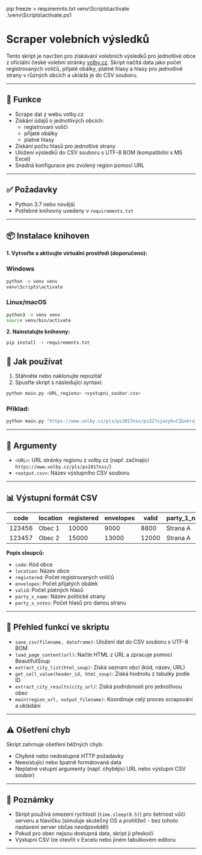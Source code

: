 pip freeze > requiremnts.txt
venv\Scripts\activate
.\venv\Scripts\activate.ps1

# Scraper volebních výsledků

Tento skript je navržen pro získávání volebních výsledků pro jednotlivé obce z oficiální české volební stránky [volby.cz](https://www.volby.cz). Skript načítá data jako počet registrovaných voličů, přijaté obálky, platné hlasy a hlasy pro jednotlivé strany v různých obcích a ukládá je do CSV souboru.

---

## 📌 Funkce

- Scrape dat z webu volby.cz
- Získání údajů o jednotlivých obcích:
  - registrovaní voliči
  - přijaté obálky
  - platné hlasy
- Získání počtu hlasů pro jednotlivé strany
- Uložení výsledků do CSV souboru s UTF-8 BOM (kompatibilní s MS Excel)
- Snadná konfigurace pro zvolený region pomocí URL

---

## ✅ Požadavky

- Python 3.7 nebo novější
- Potřebné knihovny uvedeny v `requirements.txt`

---

## 📦 Instalace knihoven

**1. Vytvořte a aktivujte virtuální prostředí (doporučeno):**

### Windows
```bash
python -m venv venv
venv\Scripts\activate
````

### Linux/macOS

```bash
python3 -m venv venv
source venv/bin/activate
```

**2. Nainstalujte knihovny:**

```bash
pip install -r requirements.txt
```


## 🚀 Jak používat

1. Stáhněte nebo naklonujte repozitář
2. Spusťte skript s následující syntaxí:

```bash
python main.py <URL_regionu> <vystupni_soubor.csv>
```

### Příklad:

```bash
python main.py "https://www.volby.cz/pls/ps2017nss/ps32?xjazyk=CZ&xkraj=12&xnumnuts=7103" "results_prostejov.csv"
```

---

## 🧾 Argumenty

* `<URL>`: URL stránky regionu z volby.cz (např. začínající `https://www.volby.cz/pls/ps2017nss/`)
* `<output.csv>`: Název výstupního CSV souboru

---

## 📊 Výstupní formát CSV

| code   | location | registered | envelopes | valid | party\_1\_name | party\_1\_votes | party\_2\_name | party\_2\_votes | ... |
| ------ | -------- | ---------- | --------- | ----- | -------------- | --------------- | -------------- | --------------- | --- |
| 123456 | Obec 1   | 10000      | 9000      | 8800  | Strana A       | 4000            | Strana B       | 3000            | ... |
| 123457 | Obec 2   | 15000      | 13000     | 12000 | Strana A       | 7000            | Strana B       | 5000            | ... |

**Popis sloupců:**

* `code`: Kód obce
* `location`: Název obce
* `registered`: Počet registrovaných voličů
* `envelopes`: Počet přijatých obálek
* `valid`: Počet platných hlasů
* `party_x_name`: Název politické strany
* `party_x_votes`: Počet hlasů pro danou stranu

---

## 🧠 Přehled funkcí ve skriptu

* `save_csv(filename, dataframe)`: Uložení dat do CSV souboru s UTF-8 BOM
* `load_page_content(url)`: Načte HTML z URL a zpracuje pomocí BeautifulSoup
* `extract_city_list(html_soup)`: Získá seznam obcí (kód, název, URL)
* `get_cell_value(header_id, html_soup)`: Získá hodnotu z tabulky podle ID
* `extract_city_results(city_url)`: Získá podrobnosti pro jednotlivou obec
* `main(region_url, output_filename)`: Koordinuje celý proces scrapování a ukládání

---

## ⚠️ Ošetření chyb

Skript zahrnuje ošetření běžných chyb:

* Chybné nebo nedostupné HTTP požadavky
* Neexistující nebo špatně formátovaná data
* Neplatné vstupní argumenty (např. chybějící URL nebo výstupní CSV soubor)

---

## 📝 Poznámky

* Skript používá omezení rychlosti (`time.sleep(0.5)`) pro šetrnost vůči serveru a hlavičku (simuluje skutečný OS a prohlížeč - bez tohoto nastavení server občas neodpověděl)
* Pokud pro obec nejsou dostupná data, skript ji přeskočí
* Výstupní CSV lze otevřít v Excelu nebo jiném tabulkovém editoru

---
